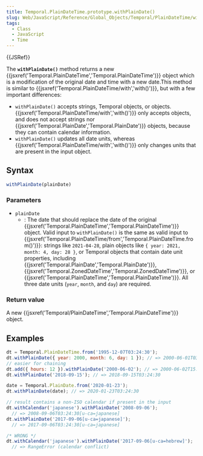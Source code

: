 ```yaml
---
title: Temporal.PlainDateTime.prototype.withPlainDate()
slug: Web/JavaScript/Reference/Global_Objects/Temporal/PlainDateTime/withPlainDate
tags:
  - Class
  - JavaScript
  - Time
---
```

{{JSRef}}

The **`withPlainDate()`** method returns a new
{{jsxref('Temporal.PlainDateTime','Temporal.PlainDateTime')}}
object which is a modification of the original date and time with a new
date.This method is similar to
{{jsxref('Temporal.PlainDateTime/with','with()')}}, but with a
few important differences:

- `withPlainDate()` accepts strings, Temporal objects, or objects.
  {{jsxref('Temporal.PlainDateTime/with','with()')}} only
  accepts objects, and does not accept strings nor
  {{jsxref('Temporal.PlainDate','Temporal.PlainDate')}}
  objects, because they can contain calendar information.
- `withPlainDate()` updates all date units, whereas
  {{jsxref('Temporal.PlainDateTime/with','with()')}} only
  changes units that are present in the input object.

## Syntax

```js
withPlainDate(plainDate)
```

### Parameters

- `plainDate`
  - : The date that should replace the date of the original
    {{jsxref('Temporal.PlainDateTime','Temporal.PlainDateTime')}}
    object. Valid input to `withPlainDate()` is the same as valid input to
    {{jsxref('Temporal.PlainDateTime/from','Temporal.PlainDateTime.from()')}}:
    strings like `2021-04-28`, plain objects like
    `{ year: 2021, month: 4, day: 28 }`, or Temporal objects that contain date
    unit properties, including
    {{jsxref('Temporal.PlainDate','Temporal.PlainDate')}},
    {{jsxref('Temporal.ZonedDateTime','Temporal.ZonedDateTime')}},
    or
    {{jsxref('Temporal.PlainDateTime','Temporal.PlainDateTime')}}.
    All three date units (`year`, `month`, and `day`) are required.

### Return value

A new
{{jsxref('Temporal/PlainDateTime','Temporal.PlainDateTime')}}
object.

## Examples

```js
dt = Temporal.PlainDateTime.from('1995-12-07T03:24:30');
dt.withPlainDate({ year: 2000, month: 6, day: 1 }); // => 2000-06-01T03:24:30
// easier for chaining
dt.add({ hours: 12 }).withPlainDate('2000-06-02'); // => 2000-06-02T15:24:30
dt.withPlainDate('2018-09-15'); // => 2018-09-15T03:24:30

date = Temporal.PlainDate.from('2020-01-23');
dt.withPlainDate(date); // => 2020-01-23T03:24:30

// result contains a non-ISO calendar if present in the input
dt.withCalendar('japanese').withPlainDate('2008-09-06');
  // => 2008-09-06T03:24:30[u-ca=japanese]
dt.withPlainDate('2017-09-06[u-ca=japanese]');
  // => 2017-09-06T03:24:30[u-ca=japanese]
```

```js example-bad
/* WRONG */
dt.withCalendar('japanese').withPlainDate('2017-09-06[u-ca=hebrew]');
  // => RangeError (calendar conflict)
```
